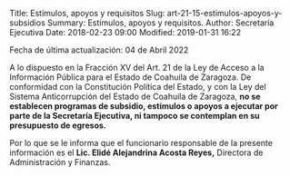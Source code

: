 Title: Estímulos, apoyos y requisitos
Slug: art-21-15-estimulos-apoyos-y-subsidios
Summary: Estímulos, apoyos y requisitos.
Author: Secretaría Ejecutiva
Date: 2018-02-23 09:00
Modified: 2019-01-31 16:22


Fecha de última actualización: 04 de Abril 2022


A lo dispuesto en la Fracción XV del Art. 21 de la Ley de Acceso a la Información Pública para el Estado de Coahuila de Zaragoza. De conformidad con la Constitución Política del Estado, y con la Ley del Sistema Anticorrupción del Estado de Coahuila de Zaragoza, **no se establecen programas de subsidio, estímulos o apoyos a ejecutar por parte de la Secretaría Ejecutiva, ni tampoco se contemplan en su presupuesto de egresos.**

Por lo que se le informa que el funcionario responsable de la presente información es el **Lic. Elidé Alejandrina Acosta Reyes,** Directora de Administración y Finanzas.
